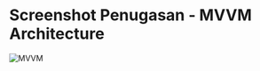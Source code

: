 # Screenshot Penugasan - MVVM Architecture

![MVVM](https://github.com/zenxiety/flutter_andyan-yogawardhana/assets/65155073/9709c2ba-86a1-4c8f-ad0c-8ab9be6beba5)
